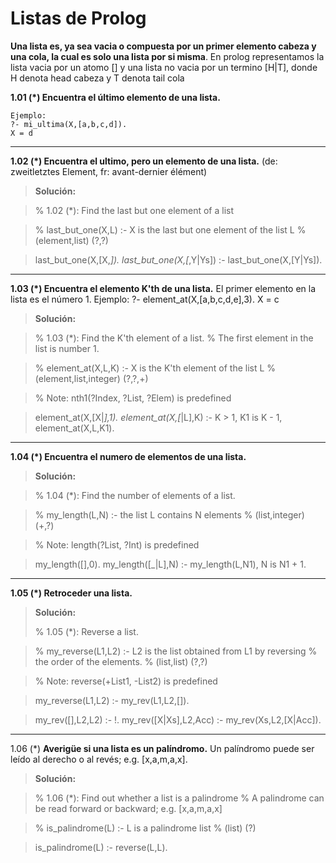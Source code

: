 **Listas de Prolog**
===================

**Una lista es, ya sea vacia o compuesta por un primer elemento cabeza y una cola, la cual es solo una lista por si misma**. En prolog representamos la lista vacia por un atomo [] y una lista no vacia por un termino [H|T], donde H denota head cabeza y T denota tail cola

**1.01 (*) Encuentra el último elemento de una lista.**

    Ejemplo:
	?- mi_ultima(X,[a,b,c,d]).
    X = d
    

----------


**1.02 (*) Encuentra el ultimo, pero un elemento de una lista.**
(de: zweitletztes Element, fr: avant-dernier élément)

> **Solución:**

>% 1.02 (*): Find the last but one element of a list

>% last_but_one(X,L) :- X is the last but one element of the list L
%    (element,list) (?,?)

>last_but_one(X,[X,_]).
last_but_one(X,[_,Y|Ys]) :- last_but_one(X,[Y|Ys]).


----------


**1.03 (*) Encuentra el elemento K'th de una lista.**
El primer elemento en la lista es el número 1.
Ejemplo:
?- element_at(X,[a,b,c,d,e],3).
X = c

> **Solución:**

> % 1.03 (*): Find the K'th element of a list.
% The first element in the list is number 1.

>% element_at(X,L,K) :- X is the K'th element of the list L
%    (element,list,integer) (?,?,+)

>% Note: nth1(?Index, ?List, ?Elem) is predefined

>element_at(X,[X|_],1).
element_at(X,[_|L],K) :- K > 1, K1 is K - 1, element_at(X,L,K1).


----------
**1.04 (*) Encuentra el numero de elementos de una lista.**

> **Solución:**

>% 1.04 (*): Find the number of elements of a list.

>% my_length(L,N) :- the list L contains N elements
%    (list,integer) (+,?) 

>% Note: length(?List, ?Int) is predefined

>my_length([],0).
my_length([_|L],N) :- my_length(L,N1), N is N1 + 1.


----------
**1.05 (*) Retroceder una lista.**

> **Solución:**
> 
> % 1.05 (*): Reverse a list.

>% my_reverse(L1,L2) :- L2 is the list obtained from L1 by reversing 
%    the order of the elements.
%    (list,list) (?,?)

>% Note: reverse(+List1, -List2) is predefined

>my_reverse(L1,L2) :- my_rev(L1,L2,[]).

>my_rev([],L2,L2) :- !.
my_rev([X|Xs],L2,Acc) :- my_rev(Xs,L2,[X|Acc]).


----------
1.06 (*) **Averigüe si una lista es un palíndromo.**
Un palíndromo puede ser leído al derecho o al revés; e.g. [x,a,m,a,x].

> **Solución:**

>% 1.06 (*): Find out whether a list is a palindrome
% A palindrome can be read forward or backward; e.g. [x,a,m,a,x]

>% is_palindrome(L) :- L is a palindrome list
%    (list) (?)

>is_palindrome(L) :- reverse(L,L).

